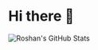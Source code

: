 # Hi there 👋

![Roshan's GitHub Stats](https://github-readme-stats.vercel.app/api?username=RoshanAdi&show_icons=true&title_color=000000&text_color=000000&bg_color=0366d6)


